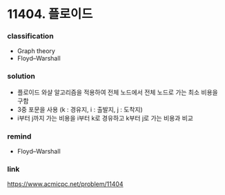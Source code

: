 # 11404. 플로이드

### classification
* Graph theory
* Floyd–Warshall

### solution
* 플로이드 와샬 알고리즘을 적용하여 전체 노드에서 전체 노드로 가는 최소 비용을 구함
* 3중 포문을 사용 (k : 경유지, i : 출발지, j : 도착지)
* i부터 j까지 가는 비용을 i부터 k로 경유하고 k부터 j로 가는 비용과 비교

### remind
* Floyd–Warshall

### link
https://www.acmicpc.net/problem/11404